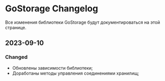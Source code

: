# GoStorage Changelog
Все изменения библиотеки GoStorage будут документироваться на этой странице.

## 2023-09-10
### Changed
- Обновлены зависимости библиотеки;
- Доработаны методы управления соединениями хранилищ;